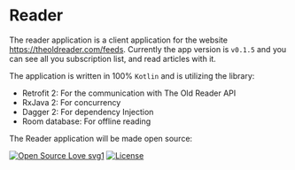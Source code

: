 # Reader
The reader application is a client application for the website <https://theoldreader.com/feeds>. Currently the app version is ```v0.1.5``` and you can see all you subscription list, and read articles with it.

The application is written in 100% ```Kotlin``` and is utilizing the library:

- Retrofit 2: For the communication with The Old Reader API
- RxJava 2: For concurrency
- Dagger 2: For dependency Injection
- Room database: For offline reading

The Reader application will be made open source:

 [![Open Source Love svg1](https://badges.frapsoft.com/os/v1/open-source.svg?v=103)](https://github.com/ellerbrock/open-source-badges/)
[![License](https://img.shields.io/badge/License-BSD%202--Clause-orange.svg)](https://opensource.org/licenses/BSD-2-Clause) 